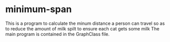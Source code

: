 # minimum-span
This is a program to calculate the minum distance a person can travel so as to reduce the amount of milk spilt to ensure each cat gets some milk
The main program is contained in the GraphClass file.
